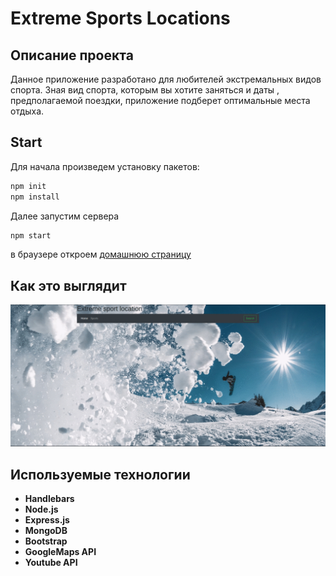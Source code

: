 # Extreme Sports Locations

## Описание проекта
Данное приложение разработано для любителей экстремальных видов спорта. Зная вид спорта, которым вы хотите заняться и даты , предполагаемой поездки, приложение подберет оптимальные места отдыха.

## Start 
Для начала произведем установку пакетов:
```bash
npm init
npm install
```

Далее запустим сервера 
```bash
npm start 
```
в браузере откроем [домашнюю страницу](http://localhost:3001/)

## Как это выглядит

![img](./readme/app.gif)


## Используемые технологии 
 - __Handlebars__
 - __Node.js__ 
 - __Express.js__
 - __MongoDB__ 
 - __Bootstrap__
 - __GoogleMaps API__
 - __Youtube API__ 


